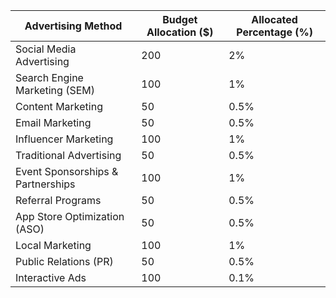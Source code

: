 | Advertising Method              | Budget Allocation ($) | Allocated Percentage (%) |
|---------------------------------|-----------------------|--------------------------|
| Social Media Advertising        | 200                   | 2%                       |
| Search Engine Marketing (SEM)   | 100                   | 1%                       |
| Content Marketing               | 50                    | 0.5%                        |
| Email Marketing                 | 50                    | 0.5%                        |
| Influencer Marketing            | 100                   | 1%                       |
| Traditional Advertising         | 50                    | 0.5%                        |
| Event Sponsorships & Partnerships| 100                   | 1%                       |
| Referral Programs               | 50                    | 0.5%                        |
| App Store Optimization (ASO)    | 50                    | 0.5%                        |
| Local Marketing                 | 100                   | 1%                       |
| Public Relations (PR)           | 50                    | 0.5%                        |
| Interactive Ads                 | 100                   | 0.1%                       |
